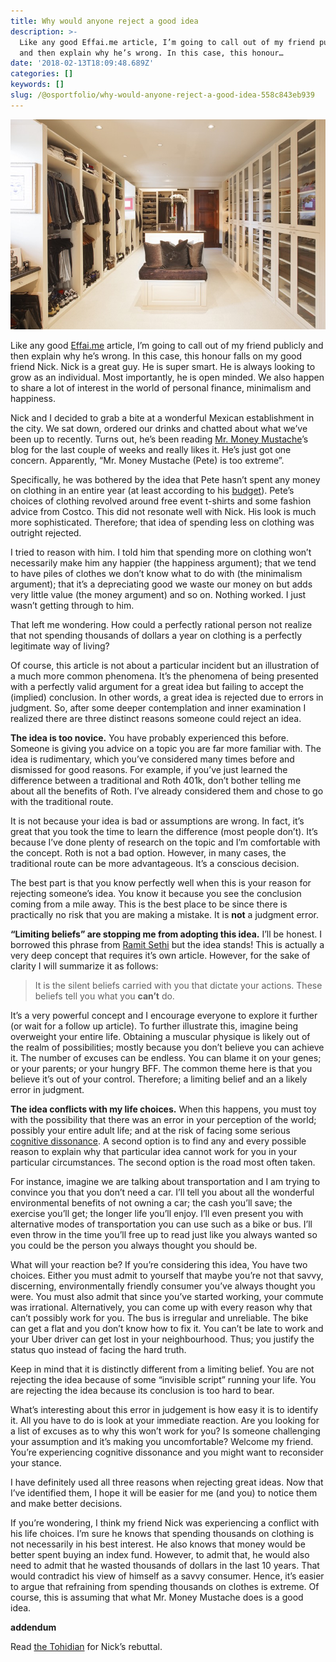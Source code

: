 ```yaml
---
title: Why would anyone reject a good idea
description: >-
  Like any good Effai.me article, I’m going to call out of my friend publicly
  and then explain why he’s wrong. In this case, this honour…
date: '2018-02-13T18:09:48.689Z'
categories: []
keywords: []
slug: /@osportfolio/why-would-anyone-reject-a-good-idea-558c843eb939
---
```


![](img/1__dPnH__2nD9Fo5YQoj6C72tw.jpeg)

Like any good [Effai.me](https://www.effai.me) article, I’m going to call out of my friend publicly and then explain why he’s wrong. In this case, this honour falls on my good friend Nick. Nick is a great guy. He is super smart. He is always looking to grow as an individual. Most importantly, he is open minded. We also happen to share a lot of interest in the world of personal finance, minimalism and happiness.

Nick and I decided to grab a bite at a wonderful Mexican establishment in the city. We sat down, ordered our drinks and chatted about what we’ve been up to recently. Turns out, he’s been reading [Mr. Money Mustache](http://www.mrmoneymustache.com)’s blog for the last couple of weeks and really likes it. He’s just got one concern. Apparently, “Mr. Money Mustache (Pete) is too extreme”.

Specifically, he was bothered by the idea that Pete hasn’t spent any money on clothing in an entire year (at least according to his [budget](http://www.mrmoneymustache.com/2017/05/19/2016-spending/)). Pete’s choices of clothing revolved around free event t-shirts and some fashion advice from Costco. This did not resonate well with Nick. His look is much more sophisticated. Therefore; that idea of spending less on clothing was outright rejected.

I tried to reason with him. I told him that spending more on clothing won’t necessarily make him any happier (the happiness argument); that we tend to have piles of clothes we don’t know what to do with (the minimalism argument); that it’s a depreciating good we waste our money on but adds very little value (the money argument) and so on. Nothing worked. I just wasn’t getting through to him.

That left me wondering. How could a perfectly rational person not realize that not spending thousands of dollars a year on clothing is a perfectly legitimate way of living?

Of course, this article is not about a particular incident but an illustration of a much more common phenomena. It’s the phenomena of being presented with a perfectly valid argument for a great idea but failing to accept the (implied) conclusion. In other words, a great idea is rejected due to errors in judgment. So, after some deeper contemplation and inner examination I realized there are three distinct reasons someone could reject an idea.

**The idea is too novice.** You have probably experienced this before. Someone is giving you advice on a topic you are far more familiar with. The idea is rudimentary, which you’ve considered many times before and dismissed for good reasons. For example, if you’ve just learned the difference between a traditional and Roth 401k, don’t bother telling me about all the benefits of Roth. I’ve already considered them and chose to go with the traditional route.

It is not because your idea is bad or assumptions are wrong. In fact, it’s great that you took the time to learn the difference (most people don’t). It’s because I’ve done plenty of research on the topic and I’m comfortable with the concept. Roth is not a bad option. However, in many cases, the traditional route can be more advantageous. It’s a conscious decision.

The best part is that you know perfectly well when this is your reason for rejecting someone’s idea. You know it because you see the conclusion coming from a mile away. This is the best place to be since there is practically no risk that you are making a mistake. It is **not** a judgment error.

**“Limiting beliefs” are stopping me from adopting this idea.** I’ll be honest. I borrowed this phrase from [Ramit Sethi](https://www.iwillteachyoutoberich.com/blog/the-invisible-scripts-that-guide-our-lives/) but the idea stands! This is actually a very deep concept that requires it’s own article. However, for the sake of clarity I will summarize it as follows:

> It is the silent beliefs carried with you that dictate your actions. These beliefs tell you what you **can’t** do.

It’s a very powerful concept and I encourage everyone to explore it further (or wait for a follow up article). To further illustrate this, imagine being overweight your entire life. Obtaining a muscular physique is likely out of the realm of possibilities; mostly because you don’t believe you can achieve it. The number of excuses can be endless. You can blame it on your genes; or your parents; or your hungry BFF. The common theme here is that you believe it’s out of your control. Therefore; a limiting belief and an a likely error in judgment.

**The idea conflicts with my life choices.** When this happens, you must toy with the possibility that there was an error in your perception of the world; possibly your entire adult life; and at the risk of facing some serious [cognitive dissonance](https://en.wikipedia.org/wiki/Cognitive_dissonance). A second option is to find any and every possible reason to explain why that particular idea cannot work for you in your particular circumstances. The second option is the road most often taken.

For instance, imagine we are talking about transportation and I am trying to convince you that you don’t need a car. I’ll tell you about all the wonderful environmental benefits of not owning a car; the cash you’ll save; the exercise you’ll get; the longer life you’ll enjoy. I’ll even present you with alternative modes of transportation you can use such as a bike or bus. I’ll even throw in the time you’ll free up to read just like you always wanted so you could be the person you always thought you should be.

What will your reaction be? If you’re considering this idea, You have two choices. Either you must admit to yourself that maybe you’re not that savvy, discerning, environmentally friendly consumer you’ve always thought you were. You must also admit that since you’ve started working, your commute was irrational. Alternatively, you can come up with every reason why that can’t possibly work for you. The bus is irregular and unreliable. The bike can get a flat and you don’t know how to fix it. You can’t be late to work and your Uber driver can get lost in your neighbourhood. Thus; you justify the status quo instead of facing the hard truth.

Keep in mind that it is distinctly different from a limiting belief. You are not rejecting the idea because of some “invisible script” running your life. You are rejecting the idea because its conclusion is too hard to bear.

What’s interesting about this error in judgement is how easy it is to identify it. All you have to do is look at your immediate reaction. Are you looking for a list of excuses as to why this won’t work for you? Is someone challenging your assumption and it’s making you uncomfortable? Welcome my friend. You’re experiencing cognitive dissonance and you might want to reconsider your stance.

I have definitely used all three reasons when rejecting great ideas. Now that I’ve identified them, I hope it will be easier for me (and you) to notice them and make better decisions.

If you’re wondering, I think my friend Nick was experiencing a conflict with his life choices. I’m sure he knows that spending thousands on clothing is not necessarily in his best interest. He also knows that money would be better spent buying an index fund. However, to admit that, he would also need to admit that he wasted thousands of dollars in the last 10 years. That would contradict his view of himself as a savvy consumer. Hence, it’s easier to argue that refraining from spending thousands on clothes is extreme. Of course, this is assuming that what Mr. Money Mustache does is a good idea.

**addendum**

Read [the Tohidian](https://medium.com/@nimatohid/does-what-you-wear-matter-93170ed251fe) for Nick’s rebuttal.